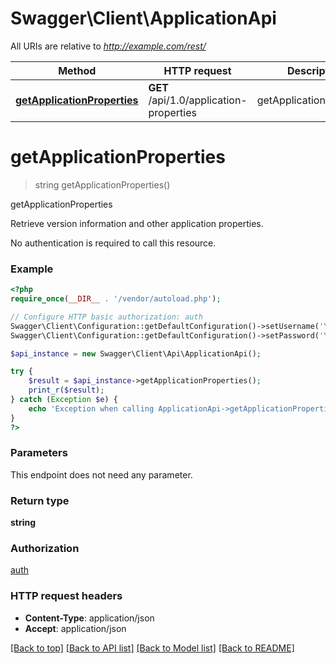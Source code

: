 # Swagger\Client\ApplicationApi

All URIs are relative to *http://example.com/rest/*

Method | HTTP request | Description
------------- | ------------- | -------------
[**getApplicationProperties**](ApplicationApi.md#getApplicationProperties) | **GET** /api/1.0/application-properties | getApplicationProperties


# **getApplicationProperties**
> string getApplicationProperties()

getApplicationProperties

Retrieve version information and other application properties.  <p>  No authentication is required to call this resource.

### Example
```php
<?php
require_once(__DIR__ . '/vendor/autoload.php');

// Configure HTTP basic authorization: auth
Swagger\Client\Configuration::getDefaultConfiguration()->setUsername('YOUR_USERNAME');
Swagger\Client\Configuration::getDefaultConfiguration()->setPassword('YOUR_PASSWORD');

$api_instance = new Swagger\Client\Api\ApplicationApi();

try {
    $result = $api_instance->getApplicationProperties();
    print_r($result);
} catch (Exception $e) {
    echo 'Exception when calling ApplicationApi->getApplicationProperties: ', $e->getMessage(), PHP_EOL;
}
?>
```

### Parameters
This endpoint does not need any parameter.

### Return type

**string**

### Authorization

[auth](../../README.md#auth)

### HTTP request headers

 - **Content-Type**: application/json
 - **Accept**: application/json

[[Back to top]](#) [[Back to API list]](../../README.md#documentation-for-api-endpoints) [[Back to Model list]](../../README.md#documentation-for-models) [[Back to README]](../../README.md)

